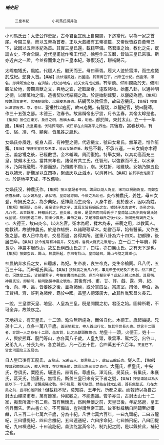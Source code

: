 

##### 補史記
　　 `三皇本紀` 　　　　　`小司馬氏撰并注`

* * *

小司馬氏云：太史公作史記，古今君臣宜應上自開闢，下迄當代，以為一家之首尾。今闕三皇，而以五帝為首者，正以大戴禮有五帝德篇，又帝世皆叙自黃帝已下，故因以五帝本紀為首。其實三皇已還，載籍罕備。然君臣之始，教化之先，旣論古史，不合全闕。近代皇甫謐作帝王代紀，徐整作三五曆，皆論三皇已來事。斯亦近古之一證，今並採而集之作三皇本紀。雖復淺近，聊補闕云。

太皡庖犧氏，風姓。代燧人氏，繼天而王。母曰華胥。履大人迹於雷澤，而生庖犧於成紀。蛇身人首。`【集解】按伏犧風姓，出國語。其華胥已下，出帝王世紀。然雷澤，澤名，即舜所漁之地，在濟陰。成紀亦地名，按天水有成紀縣。`有聖德。仰則觀象於天，俯則觀法於地，旁觀鳥獸之文，與地之宜，近取諸身，逺取諸物。始畫八卦，以通神明之德，以類萬物之情。造書契以代結繩之政。於是始制嫁娶，以儷皮為禮。`【集解】按譙周古史考，伏犧制嫁娶，以儷皮為禮也。`結網罟以教佃漁，故曰宓犧氏。`【集解】按事出漢書歷志。宓，音伏。`養犧牲以庖厨，故曰庖犧。有龍瑞，以龍紀官，號曰龍師。作三十五弦之瑟。木德王，注春令。故易稱帝出乎震，月令孟春，其帝太皡是也。`【集解】按位在東方，象日之明，故稱太皡。皡，明也。`都於陳。東封太山，立一十一年崩。`【集解】按皇甫謐，伏犧葬南郡，或曰冢在山陽高平之西也。`其後裔，當春秋時，有任、宿、須、句、顓臾，皆風姓之胤也。

女媧氏亦風姓，蛇身人首，有神聖之德。代宓犧立，號曰女希氏。無革造，惟作笙簧。`【集解】按禮明堂位及系本，皆云女媧作簧。`故易不載，不承五運。一曰女媧亦木德王。盖宓犧之後，已經數世。金木輪環，周而復始。特舉女媧，以其功高而充三皇，故頻木王也。當其末年也，諸侯有共工氏，任智刑，以強霸而不王。以水承木，乃與祝融戰，不勝而怒。乃頭觸不周山，崩。天柱折，地維缺。女媧乃鍊五色石以補天，斷鼇足以立四極，聚蘆灰以止滔水，以濟兾州。`【集解】按其事出淮南子也。`於是地平天成，不改舊物。

女媧氏沒，神農氏作。`【集解】按三皇記者不同，譙周以燧人為皇，宋均以祝融為皇，而鄭玄依春秋緯，以女媧為皇，承伏犧，皇甫謐亦同，今依之為說也。`炎帝神農氏，姜姓，母曰女登，有媧氏之女，為少典妃。感神龍而生炎帝，人身牛首，長於姜水，因以為姓。`【集解】按國語，炎帝，黃帝皆少典之子，其母又皆有媧氏之女。據諸子及古史考，炎帝之後，凡八代，五百餘年，軒轅氏代之。豈炎帝、黃帝，是昆弟而同母氏乎？皇甫謐以為少典有媧氏諸侯國號，然則姜姬二帝，同出少典氏，黃帝之母，又是神農母氏之後代女，所同是有媧氏之女也。`火德王，故曰炎帝。以火名官。斲木為耜，揉木為耒，耒耨之用，以教萬人。始教耕，故號神農氏。於是作蜡祭，以赭鞭鞭草木。始嘗百草，始有醫藥。又作五弦之瑟。教人日中為市，交易而退，各得其所。遂重八卦為六十四爻。初都陳，後居曲阜。`【集解】按今淮陽有神農井。又左傳，魯有大庭氏之庫是也。`立一百二十年崩，葬長沙。神農本起烈山，故左氏稱烈山氏之子，曰柱，亦曰厲山氏。之有天下是也。`【集解】按鄭玄云，厲山，神農所起，亦曰有烈山。皇甫謐曰，厲山今隨之厲鄉也。`

神農納奔水氏之女，曰聽詙，為妃。生帝哀，哀生帝克，克生帝榆罔。凡八代，五百三十年。而軒轅氏興焉。`【集解】按神農之後凡八代，事見帝王代紀及古史考。然古典亡矣，況譙皇二氏，皆前聞君子，考按古書而為此說。豈至今鑿空乎？此紀示據以為說。其易稱，神農氏沒，即榆罔，榆罔猶襲神農之號也。`其後有州、甫、甘、許、戲、露、齊、紀、怡、向、申、呂，皆姜姓之後，並為諸侯，或分掌四岳。當周室，甫侯、申伯，為王賢相。齊、許列為諸侯，霸於中國。盖聖人德澤廣大，故其祚胤繁昌久長云。

一說，三皇謂天皇、地皇、人皇為三皇。旣是開闢之初，君臣之始。圖緯所載，不可全弃，故兼序之。

天地初立，有天皇氏，十二頭。澹泊無所施為，而俗自化。木德王。歲起攝提。兄弟十二人，立各一萬八千歲。`盖天地初立，神人首出行化，故其年世長久也。然言十二頭者，非謂一人之身有十二頭，盖古質，比之鳥獸頭數故也。`地皇十一頭，火德王，姓十一人，興於熊耳、龍門等山，亦各萬八千歲。人皇九頭，乘雲車、駕六羽，出谷口。兄弟九人，分長九州，各立城邑，凡一百五十世，合四萬五千六百年。`天皇已下，皆出河圖及三五曆也。`

自人皇已後有五龍氏，`五龍氏，兄弟五人，並乘龍上下，故曰五龍氏也。`燧人氏，`【集解】按其君鑽燧出火，教人熟食，在伏犧氏前，譙周以為三皇之首也。`大庭氏，栢皇氏，中央氏，卷須氏，栗陸氏，驪連氏，赫胥氏，尊盧氏，渾沌氏，昊英氏，有巢氏，朱襄氏，葛天氏，陰康氏，無懷氏，斯盖三皇已來有天下者之號，`【集解】按皇甫謐以為大庭以下一十五君，皆襲庖犧之號。事不經見，難可依從。然按古封太山者，首有無懷氏，乃在太昊之前，豈得如謐所說？`但載籍不紀，莫知姓、王年代，所都之處。而韓詩以為自古封太山禪梁甫者，萬有餘家。仲尼觀之，不能盡識。管子亦曰，古封太山七十二家，夷吾所識十有二焉。首有無懷氏，然則無懷之前，天皇已後，年紀悠邈，皇王何昇而告。但古書亡矣。不可備論，豈得謂無帝王耶。故春秋緯稱自開闢至於獲麟，凡三百二十七萬六千歲，分為十紀。凡世七萬六百年，一曰九頭紀，二曰五龍紀，三曰懾提紀，四曰合雒紀，五曰連通紀，六曰序命紀，七曰脩飛紀，八曰囬提紀，九曰樿通紀，十曰流訖紀。盖流訖當黃帝時，制九紀之間，是以錄於此，補紀之也。

* * *


